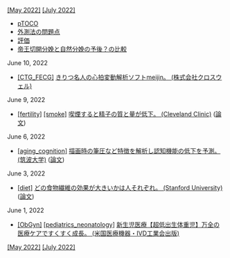 [\[May 2022\]](2205.md) [\[July 2022\]](2207.md)

* [pTOCO](https://obgyn.onlinelibrary.wiley.com/doi/full/10.1111/aogs.12836)
* [外測法の問題点](http://www.ob-tools.com/problems-with-external-monitoring.html)
* [評価](https://www.ajog.org/article/S0002-9378(18)31414-5/fulltext)
* [帝王切開分娩と自然分娩の予後？の比較](https://www.mdpi.com/1424-8220/20/11/3023/htm)

June 10, 2022
* [\[CTG_FECG\]](CTG_FECG.md) [きりつ名人の心拍変動解析ソフトmeijin。 (株式会社クロスウェル)](https://meijin-club.crosswell.jp/meijin-3-2/basic/hrv/)

June 9, 2022
* [\[fertility\]](fertility.md) [\[smoke\]](smoke.md) [喫煙すると精子の質と量が低下。 (Cleveland Clinic)](https://www.clevelandclinic.org/reproductiveresearchcenter/docs/publications/549_Sharma_et_al_Cigarette_Smoking_and_Semen_Quality.pdf) ([論文](https://doi.org/10.1016/j.eururo.2016.04.010))

June 6, 2022
* [\[aging_cognition\]](aging_cognition.md) [描画時の筆圧など特徴を解析し認知機能の低下を予測。 (筑波大学)](https://www.tsukuba.ac.jp/journal/medicine-health/20220602141500.html) ([論文](https://formative.jmir.org/2022/5/e37014))

June 3, 2022
* [\[diet\]](diet.md) [どの食物繊維の効果が大きいかは人それぞれ。 (Stanford University)](https://www.eurekalert.org/news-releases/950343) ([論文](https://www.sciencedirect.com/science/article/pii/S1931312822001664))

June 1, 2022
* [\[ObGyn\]](ObGyn.md) [\[pediatrics_neonatology\]](pediatrics_neonatology.md) [新生児医療【超低出生体重児】万全の医療ケアですくすく成長。 (米国医療機器・IVD工業会出版)](https://amdd.jp/technology/essay/vol3/2049/)

[\[May 2022\]](2205.md) [\[July 2022\]](2207.md)
